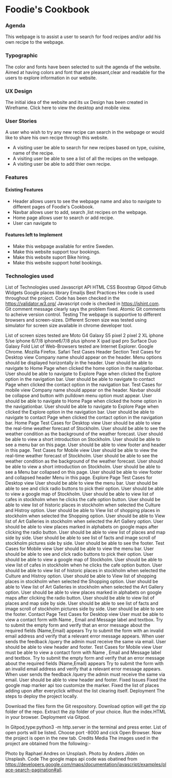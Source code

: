 # Foodie's Cookbook

### Agenda

This webpage is to assist a user to search for food recipes and/or add his own recipe to the webpage.

### Typographic

The color and fonts have been selected to suit the agenda of the website. Aimed at having colors and font that are pleasant,clear and readable for the users to explore information in our website.

### UX Design

The initial idea of the website and its ux Design has been created in Wireframe. Click here to view the desktop and mobile view.

### User Stories

A user who wish to try any new recipe  can search in the webpage or would like to share his own recipe through this website. 

- A visiting user be able to search for new recipes based on type, cuisine, name of the recipe.
- A visiting user be able to see a list of all the recipes on the webpage.
- A visiting user be able to add thier own recipe.
### Features
#### Existing Features
- Header allows users to see the webpage name and also to navigate to different pages of Foodie's Cookbook.
- Navbar allows user to add, search ,list recipes on the webpage.
- Home page  allows user to  search or add recipe.
- User can navigate to 
#### Features left to Implement
- Make this webpage available for entire Sweden.
- Make this website support tour bookings.
- Make this website suport Bike hiring.
- Make this website support hotel bookings.
### Technologies used
List of Technologies used
Javascript
API
HTML
CSS
Boostrap
Gitpod
Github
Widgets
Google places library
Emailjs
Best Practices
Hex code is used throughout the project.
Code has been checked in the https://validator.w3.org/
Javascript code is checked in https://jshint.com.
Git comment message clearly says the problem fixed.
Atomic Git comments to acheive version control.
Testing
The webpage is supportive to different browsers and screen-sizes. Different Screen size was tested using simulator for screen size available in chrome developer tool.

List of screen sizes tested are
Moto G4
Galaxy S5
pixel 2
pixel 2 XL
iphone 5/se
iphone 6/7/8
iphone6/7/8 plus
iphone X
ipad
ipad pro
Surface Duo
Galaxy Fold
List of Web-Browsers tested are
Internet Explorer.
Google Chrome.
Mozilla Firefox.
Safari
Test Cases
Header Section
Test Cases for Desktop view
Company name should appear on the header.
Menu options should be displayed horizontally in the header.
User should be able to navigate to Home Page when clicked the home option in the navigationbar.
User should be able to navigate to Explore Page when clicked the Explore option in the navigation bar.
User should be able to navigate to contact Page when clicked the contact option in the navigation bar.
Test Cases for mobile view
Company name should appear on the header.
Navbar should be collapse and button with pulldown menu option must appear.
User should be able to navigate to Home Page when clicked the home option in the navigationbar.
User should be able to navigate to Explore Page when clicked the Explore option in the navigation bar.
User should be able to navigate to contact Page when clicked the contact option in the navigation bar.
Home Page
Test Cases for Desktop view
User should be able to view the real-time weather forecast of Stockholm.
User should be able to see the weather condition as the background of the weather forecast.
User should be able to view a short introduction on Stockholm.
User should be able to see a menu bar on this page.
User should be able to view footer and header in this page.
Test Cases for Mobile view
User should be able to view the real-time weather forecast of Stockholm.
User should be able to see the weather condition as the background of the weather forecast.
User should be able to view a short introduction on Stockholm.
User should be able to see a Menu bar collapsed on this page.
User should be able to view footer and collapsed header Menu in this page.
Explore Page
Test Cases for Desktop view
User should be able to view the menu bar.
User should be able to see and click radio buttons to pick their option.
User should be able to view a google map of Stockholm.
User should be able to view list of cafes in stockholm when he clicks the cafe option button.
User should be able to view list of historic places in stockholm when selected the Culture and Histroy option.
User should be able to View list of shopping places in stockholm when selected the Shopping option.
User should be able to View list of Art Galleries in stockholm when selected the Art Gallery option.
User should be able to view places marked in alphabets on google maps after clicking the radio button.
User should be able to view list of places and map side by side.
User should be able to see list of facts and image scroll of stockholm pictures side by side.
User should be able to see the footer.
Test Cases for Mobile view
User should be able to view the menu bar.
User should be able to see and click radio buttons to pick their option.
User should be able to view a google map of Stockholm.
User should be able to view list of cafes in stockholm when he clicks the cafe option button.
User should be able to view list of historic places in stockholm when selected the Culture and Histroy option.
User should be able to View list of shopping places in stockholm when selected the Shopping option.
User should be able to View list of Art Galleries in stockholm when selected the Art Gallery option.
User should be able to view places marked in alphabets on google maps after clicking the radio button.
User should be able to view list of places and map side by side.
User should be able to see list of facts and image scroll of stockholm pictures side by side.
User should be able to see the footer.
Contact Page
Test Cases for Desktop view
User must be able to view a contact form with Name , Email and Message label and textbox.
Try to submit the empty form and verify that an error message about the required fields (Name,Email) appears
Try to submit the form with an invalid email address and verify that a relevant error message appears.
When user sends the feedback /query the admin must receive the same via email.
User should be able to view header and footer.
Test Cases for Mobile view
User must be able to view a contact form with Name , Email and Message label and textbox.
Try to submit the empty form and verify that an error message about the required fields (Name,Email) appears
Try to submit the form with an invalid email address and verify that a relevant error message appears.
When user sends the feedback /query the admin must receive the same via email.
User should be able to view header and footer.
Fixed Issues
Fixed the google map marker api too customize the marker.
Fixed the list of places adding upon after everyclick without the list clearing itself.
Deployment
The steps to deploy the project locally.

Download the files form the Git respository.
Download option will get the zip folder of the repo.
Extract the zip folder of your choice.
Run the index.HTML in your browser.
Deployment via Gitpod.

In Gitpod,type:python3 -m http.server in the terminal and press enter.
List of open ports will be listed.
Choose port -8000 and cick Open Browser.
Now the project is open in the new tab.
Credits
Media
The images used in the project are obtained from the following:-

Photo by Raphael Andres on Unsplash.
Photo by Anders Jildén on Unsplash.
Code
The google maps api code was obatined from https://developers.google.com/maps/documentation/javascript/examples/place-search-pagination#all.
